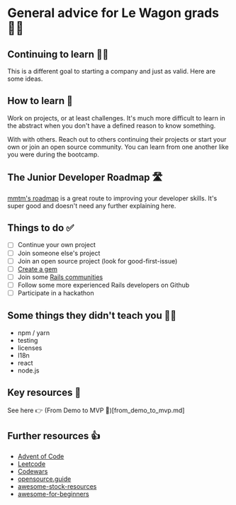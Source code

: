 # General advice for Le Wagon grads 👩‍🎓

## Continuing to learn 🧑‍💻

This is a different goal to starting a company and just as valid. Here are some ideas.

## How to learn 🔏

Work on projects, or at least challenges. It's much more difficult to learn in the abstract when you don't have a defined reason to know something.

With with others. Reach out to others continuing their projects or start your own or join an open source community. You can learn from one another like you were during the bootcamp.

## The Junior Developer Roadmap 🛣️

[mmtm's roadmap](https://mmtmio.notion.site/mmtmio/A-3-Month-Plan-1f6af8101ca348d9a52dd8ccd1bf3425) is a great route to improving your developer skills. It's super good and doesn't need any further explaining here.

## Things to do ✅

- [ ] Continue your own project
- [ ] Join someone else's project
- [ ] Join an open source project (look for good-first-issue)
- [ ] [Create a gem](https://bundler.io/guides/creating_gem.html)
- [ ] Join some [Rails communities](https://masilotti.com/ruby-on-rails-communities/)
- [ ] Follow some more experienced Rails developers on Github
- [ ] Participate in a hackathon

## Some things they didn't teach you 👩‍🏫

* npm / yarn
* testing
* licenses
* l18n
* react
* node.js

## Key resources 🔑

See here 👉 (From Demo to MVP 🚀)[from_demo_to_mvp.md]

## Further resources 👍

* [Advent of Code](https://adventofcode.com/)
* [Leetcode](https://leetcode.com/)
* [Codewars](https://www.codewars.com/dashboard)
* [opensource.guide](https://github.com/github/opensource.guide)
* [awesome-stock-resources](https://github.com/neutraltone/awesome-stock-resources)
* [awesome-for-beginners](https://github.com/MunGell/awesome-for-beginners)
